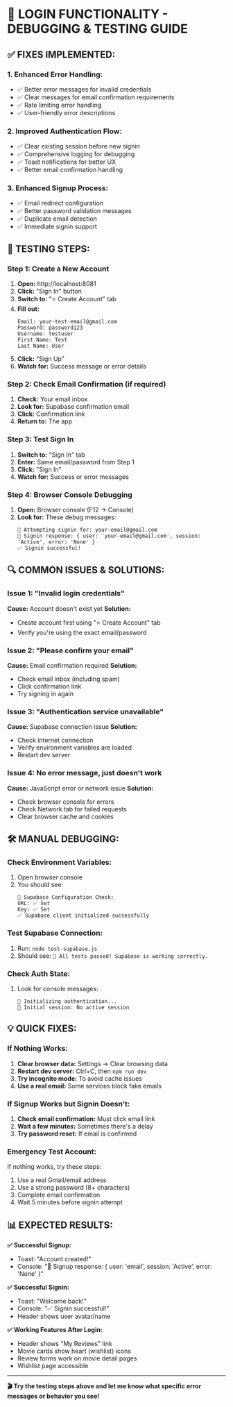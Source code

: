 # 🔧 LOGIN FUNCTIONALITY - DEBUGGING & TESTING GUIDE

## ✅ **FIXES IMPLEMENTED:**

### **1. Enhanced Error Handling:**
- ✅ Better error messages for invalid credentials
- ✅ Clear messages for email confirmation requirements
- ✅ Rate limiting error handling
- ✅ User-friendly error descriptions

### **2. Improved Authentication Flow:**
- ✅ Clear existing session before new signin
- ✅ Comprehensive logging for debugging
- ✅ Toast notifications for better UX
- ✅ Better email confirmation handling

### **3. Enhanced Signup Process:**
- ✅ Email redirect configuration
- ✅ Better password validation messages
- ✅ Duplicate email detection
- ✅ Immediate signin support

## 🧪 **TESTING STEPS:**

### **Step 1: Create a New Account**
1. **Open:** http://localhost:8081
2. **Click:** "Sign In" button
3. **Switch to:** "⭐ Create Account" tab
4. **Fill out:**
   ```
   Email: your-test-email@gmail.com
   Password: password123
   Username: testuser
   First Name: Test
   Last Name: User
   ```
5. **Click:** "Sign Up"
6. **Watch for:** Success message or error details

### **Step 2: Check Email Confirmation (if required)**
1. **Check:** Your email inbox
2. **Look for:** Supabase confirmation email
3. **Click:** Confirmation link
4. **Return to:** The app

### **Step 3: Test Sign In**
1. **Switch to:** "Sign In" tab
2. **Enter:** Same email/password from Step 1
3. **Click:** "Sign In"
4. **Watch for:** Success or error messages

### **Step 4: Browser Console Debugging**
1. **Open:** Browser console (F12 → Console)
2. **Look for:** These debug messages:
   ```
   🔐 Attempting signin for: your-email@gmail.com
   📨 Signin response: { user: 'your-email@gmail.com', session: 'Active', error: 'None' }
   ✅ Signin successful!
   ```

## 🔍 **COMMON ISSUES & SOLUTIONS:**

### **Issue 1: "Invalid login credentials"**
**Cause:** Account doesn't exist yet
**Solution:** 
- Create account first using "⭐ Create Account" tab
- Verify you're using the exact email/password

### **Issue 2: "Please confirm your email"**
**Cause:** Email confirmation required
**Solution:**
- Check email inbox (including spam)
- Click confirmation link
- Try signing in again

### **Issue 3: "Authentication service unavailable"**
**Cause:** Supabase connection issue
**Solution:**
- Check internet connection
- Verify environment variables are loaded
- Restart dev server

### **Issue 4: No error message, just doesn't work**
**Cause:** JavaScript error or network issue
**Solution:**
- Check browser console for errors
- Check Network tab for failed requests
- Clear browser cache and cookies

## 🛠️ **MANUAL DEBUGGING:**

### **Check Environment Variables:**
1. Open browser console
2. You should see:
   ```
   🔧 Supabase Configuration Check:
   URL: ✅ Set
   Key: ✅ Set
   ✅ Supabase client initialized successfully
   ```

### **Test Supabase Connection:**
1. Run: `node test-supabase.js`
2. Should see: `🎉 All tests passed! Supabase is working correctly.`

### **Check Auth State:**
1. Look for console messages:
   ```
   🚀 Initializing authentication...
   📍 Initial session: No active session
   ```

## 💡 **QUICK FIXES:**

### **If Nothing Works:**
1. **Clear browser data:** Settings → Clear browsing data
2. **Restart dev server:** Ctrl+C, then `npm run dev`
3. **Try incognito mode:** To avoid cache issues
4. **Use a real email:** Some services block fake emails

### **If Signup Works but Signin Doesn't:**
1. **Check email confirmation:** Must click email link
2. **Wait a few minutes:** Sometimes there's a delay
3. **Try password reset:** If email is confirmed

### **Emergency Test Account:**
If nothing works, try these steps:
1. Use a real Gmail/email address
2. Use a strong password (8+ characters)
3. Complete email confirmation
4. Wait 5 minutes before signin attempt

## 📊 **EXPECTED RESULTS:**

**✅ Successful Signup:**
- Toast: "Account created!"
- Console: "📝 Signup response: { user: 'email', session: 'Active', error: 'None' }"

**✅ Successful Signin:**
- Toast: "Welcome back!"
- Console: "✅ Signin successful!"
- Header shows user avatar/name

**✅ Working Features After Login:**
- Header shows "My Reviews" link
- Movie cards show heart (wishlist) icons
- Review forms work on movie detail pages
- Wishlist page accessible

---

**🎬 Try the testing steps above and let me know what specific error messages or behavior you see!**